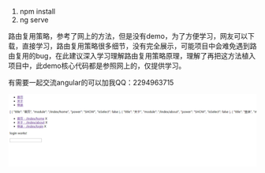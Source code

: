 1. npm install
2. ng serve

路由复用策略，参考了网上的方法，但是没有demo，为了方便学习，网友可以下载，直接学习，路由复用策略很多细节，没有完全展示，可能项目中会难免遇到路由复用的bug，在此建议深入学习理解路由复用策略原理，理解了再把这方法植入项目中，此demo核心代码都是参照网上的，仅提供学习。

有需要一起交流angular的可以加我QQ：2294963715

![image](https://github.com/freezyh/angular-/blob/master/img/assert.png)
